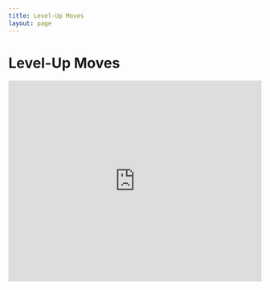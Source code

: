 ```yaml
---
title: Level-Up Moves
layout: page
---
```


# Level-Up Moves
<script async src="https://pagead2.googlesyndication.com/pagead/js/adsbygoogle.js?client=ca-pub-4829462676030982"
     crossorigin="anonymous"></script>
<!-- moves -->
<ins class="adsbygoogle"
     style="display:block"
     data-ad-client="ca-pub-4829462676030982"
     data-ad-slot="9815998421"
     data-ad-format="auto"
     data-full-width-responsive="true"></ins>
<script>
     (adsbygoogle = window.adsbygoogle || []).push({});
</script>

<iframe src="https://romhackstudios.github.io/pages/html/data/moves-gen.html" width="100%" height="400px" frameBorder="0" style="border: 0;"></iframe>

<script async src="https://pagead2.googlesyndication.com/pagead/js/adsbygoogle.js?client=ca-pub-4829462676030982"
     crossorigin="anonymous"></script>
<!-- moves -->
<ins class="adsbygoogle"
     style="display:block"
     data-ad-client="ca-pub-4829462676030982"
     data-ad-slot="9815998421"
     data-ad-format="auto"
     data-full-width-responsive="true"></ins>
<script>
     (adsbygoogle = window.adsbygoogle || []).push({});
</script>
